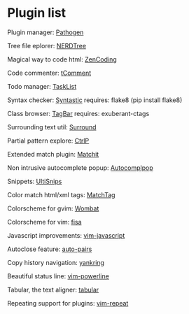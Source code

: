 # Plugin list

Plugin manager: [Pathogen](https://github.com/tpope/vim-pathogen)

Tree file eplorer: [NERDTree](https://github.com/scrooloose/nerdtree)

Magical way to code html: [ZenCoding](https://github.com/mattn/zencoding-vim)

Code commenter: [tComment](https://github.com/tomtom/tcomment_vim)

Todo manager: [TaskList](http://juan.boxfi.com/vim-plugins/#tasklist)

Syntax checker: [Syntastic](https://github.com/scrooloose/syntastic)
    requires: flake8 (pip install flake8) 

Class browser: [TagBar](http://majutsushi.github.com/tagbar/)
    requires: exuberant-ctags

Surrounding text util: [Surround](https://github.com/tpope/vim-surround)

Partial pattern explore: [CtrlP](https://github.com/kien/ctrlp.vim)

Extended match plugin: [Matchit](http://www.vim.org/scripts/script.php?script_id=39)

Non intrusive autocomplete popup: [Autocomplpop](https://bitbucket.org/ns9tks/vim-autocomplpop/)

Snippets: [UltiSnips](https://github.com/SirVer/ultisnips)

Color match html/xml tags: [MatchTag](https://github.com/gregsexton/MatchTag)

Colorscheme for gvim: [Wombat](http://www.vim.org/scripts/script.php?script_id=1778)

Colorscheme for vim: [fisa](https://github.com/fisadev/fisa-vim-colorscheme)

Javascript improvements: [vim-javascript](https://github.com/pangloss/vim-javascript)

Autoclose feature: [auto-pairs](https://github.com/jiangmiao/auto-pairs)

Copy history navigation: [yankring](http://www.vim.org/scripts/script.php?script_id=1234)

Beautiful status line: [vim-powerline](https://github.com/Lokaltog/vim-powerline)

Tabular, the text aligner: [tabular](https://github.com/godlygeek/tabular)

Repeating support for plugins: [vim-repeat](https://github.com/tpope/vim-repeat)
